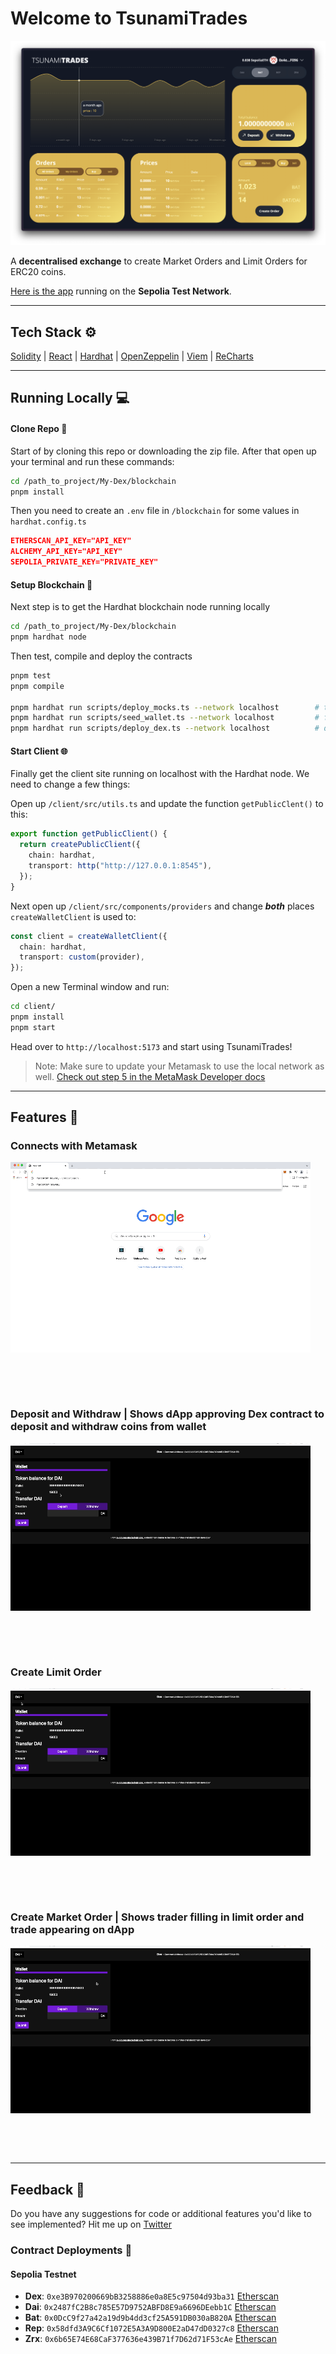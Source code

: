 # Welcome to TsunamiTrades

![TsunamiTradesScreenShot](https://raw.githubusercontent.com/jacobvanschenck/Dex/master/GIFs/TsunamiTrades.png)

A **decentralised exchange** to create Market Orders and Limit Orders for ERC20 coins.

[Here is the app](https://dex-vs.netlify.app/) running on the **Sepolia Test Network**.

---

## Tech Stack ⚙️

[Solidity](https://soliditylang.org/) | [React](https://react.dev/) | [Hardhat](https://hardhat.org) | [OpenZeppelin](https://github.com/OpenZeppelin/openzeppelin-contracts) | [Viem](https://viem.sh/) | [ReCharts](https://recharts.org/en-US)

---

## Running Locally 💻

#### Clone Repo 📂

Start of by cloning this repo or downloading the zip file.
After that open up your terminal and run these commands:

```bash
cd /path_to_project/My-Dex/blockchain
pnpm install
```

Then you need to create an `.env` file in `/blockchain` for some values in `hardhat.config.ts`

```json
ETHERSCAN_API_KEY="API_KEY"
ALCHEMY_API_KEY="API_KEY"
SEPOLIA_PRIVATE_KEY="PRIVATE_KEY"
```

#### Setup Blockchain 🔗

Next step is to get the Hardhat blockchain node running locally

```bash
cd /path_to_project/My-Dex/blockchain
pnpm hardhat node
```

Then test, compile and deploy the contracts

```bash
pnpm test
pnpm compile

pnpm hardhat run scripts/deploy_mocks.ts --network localhost        # this deploys the ERC20 tokens
pnpm hardhat run scripts/seed_wallet.ts --network localhost         # fund wallet with ERC20 tokens
pnpm hardhat run scripts/deploy_dex.ts --network localhost          # deploy dex using ERC20 tokens
```

#### Start Client 🌐

Finally get the client site running on localhost with the Hardhat node. We need to change a few things:

Open up `/client/src/utils.ts` and update the function `getPublicClent()` to this:

```typescript
export function getPublicClient() {
  return createPublicClient({
    chain: hardhat,
    transport: http("http://127.0.0.1:8545"),
  });
}
```

Next open up `/client/src/components/providers` and change **_both_** places `createWalletClient` is used to:

```typescript
const client = createWalletClient({
  chain: hardhat,
  transport: custom(provider),
});
```

Open a new Terminal window and run:

```bash
cd client/
pnpm install
pnpm start
```

Head over to `http://localhost:5173` and start using TsunamiTrades!

> Note: Make sure to update your Metamask to use the local network as well. [Check out step 5 in the MetaMask Developer docs](https://docs.metamask.io/wallet/how-to/get-started-building/run-devnet/)

---

## Features 📼

### Connects with Metamask

![ConnectToMetamask GIF](https://raw.githubusercontent.com/jacobvanschenck/Dex/master/GIFs/ConnectToMetamask.gif)

<p>&nbsp;</p>
<p>&nbsp;</p>

### Deposit and Withdraw | Shows dApp approving Dex contract to deposit and withdraw coins from wallet

![UseWallet GIF](https://raw.githubusercontent.com/jacobvanschenck/Dex/master/GIFs/UseWallet.gif)

<p>&nbsp;</p>
<p>&nbsp;</p>

### Create Limit Order

![CreateLimitOrder GIF](https://raw.githubusercontent.com/jacobvanschenck/Dex/master/GIFs/CreateLimitOrder.gif)

<p>&nbsp;</p>
<p>&nbsp;</p>

### Create Market Order | Shows trader filling in limit order and trade appearing on dApp

![CreateMarketOrder GIF](https://raw.githubusercontent.com/jacobvanschenck/Dex/master/GIFs/CreateMarketOrder.gif)

<p>&nbsp;</p>
<p>&nbsp;</p>

---

## Feedback 🤝

Do you have any suggestions for code or additional features you'd like to see implemented? Hit me up on [Twitter](https://twitter.com/JacobVanSchenck)

### Contract Deployments 🔗

#### Sepolia Testnet

- **Dex**: `0xe3B970200669bB3258886e0a8E5c97504d93ba31` [Etherscan](https://sepolia.etherscan.io/address/0xe3B970200669bB3258886e0a8E5c97504d93ba31)
- **Dai**: `0x2487fC2B8c785E57D9752ABFD8E9a6696DEebb1C` [Etherscan](https://sepolia.etherscan.io/address/0x2487fC2B8c785E57D9752ABFD8E9a6696DEebb1C)
- **Bat**: `0x0DcC9f27a42a19d9b4dd3cf25A591DB030aB820A` [Etherscan](https://sepolia.etherscan.io/address/0x0DcC9f27a42a19d9b4dd3cf25A591DB030aB820A)
- **Rep**: `0x58dfd3A9C6Cf1072E5A3A9D800E2aD47dD0327c8` [Etherscan](https://sepolia.etherscan.io/address/0x58dfd3A9C6Cf1072E5A3A9D800E2aD47dD0327c8)
- **Zrx**: `0x6b65E74E68CaF377636e439B71f7D62d71F53cAe` [Etherscan](https://sepolia.etherscan.io/address/0x6b65E74E68CaF377636e439B71f7D62d71F53cAe)
